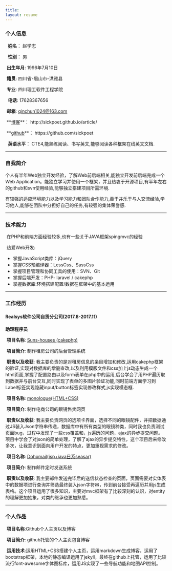 ```yaml
---
title: 
layout: resume
---
```



### <i class="fa fa-bookmark " aria-hidden="true"></i> 个人信息


>  
<i class="fa fa-user fa-md" aria-hidden="true"></i>&nbsp; **姓名**： 赵学志
>
<i class="fa fa-mars fa-md" aria-hidden="true"></i>&nbsp; **性别**：  男   
>
<i class="fa fa-birthday-cake fa-md" aria-hidden="true"></i> &nbsp;**出生年月**:  1996年7月10日  
>
<i class="fa fa-address-book fa-md" aria-hidden="true"></i> &nbsp;**籍贯**:  四川省-眉山市-洪雅县
>
<i class="fa fa-institution fa-1x" aria-hidden="true"></i> &nbsp;**专业**:  四川理工软件工程学院
>
<i class="fa fa-mobile-phone fa-lg" aria-hidden="true"></i> &nbsp; **电话**:  17628367656
>
<i class="fa fa-envelope fa-md" aria-hidden="true"></i> &nbsp;**邮箱**:  qinchun1024@163.com
>
<i class="fa fa-edge fa-md" aria-hidden="true"></i> &nbsp;**[博客](http://sickpoet.github.io/article/"博客")**： http://sickpoet.github.io/article/
>
<i class="fa fa-github fa-md" aria-hidden="true"></i> &nbsp;**[github](https://github.com/sickpoet"sickpoet")**：  https://github.com/sickpoet
>
<i class="fa fa-language fa-md" aria-hidden="true"></i>&nbsp; **英语水平**：  CTE4,能熟练阅读、书写英文,能够阅读各种框架在线英文文档.

 - - -
### <i class="fa fa-bookmark" aria-hidden="true"></i> 自我简介


>
<i class="fa fa-star" aria-hidden="true"></i> 个人有半年Web独立开发经验，了解Web前后端相关,能独立开发前后端完成一个Web Application。能独立学习并使用一个框架，并且热衷于开源项目,有半年左右的github和svn使用经验,能够独立搭建项目所需环境.
>
<i class="fa fa-star" aria-hidden="true"></i> 有较强的适应环境能力以及学习能力和团队合作能力,善于并乐于与人交流经验,学习他人,能够在团队中分担好自己的任务,有较强的集体荣誉感.

 - - -

### <i class="fa fa-bookmark" aria-hidden="true"></i> 技术能力

>
<i class="fa fa-star" aria-hidden="true"></i>&nbsp;在PHP和前端方面经验较多,也有一些关于JAVA框架spingmvc的经验
>
<i class="fa fa-star" aria-hidden="true"></i>&nbsp;热爱Web开发:
>
* 掌握JavaScript类库：jQuery
* 掌握CSS预编译器：LessCss、SassCss
* 掌握项目管理和协同工具的使用：SVN、Git
* 掌握后端开发：PHP- laravel / cakephp
* 掌握数据库:环境搭建配置/数据在框架中的基本运用

 - - -

### <i class="fa fa-bookmark " aria-hidden="true"></i> 工作经历
>
#### <i class="fa fa-users" ></i> Realsys软件公司自贡分公司(2017.8-2017.11)
>>
**助理程序员**
>>>
<i class="fa fa-product-hunt" aria-hidden="true" ></i>&nbsp;**项目名称**:   [Suns-houses (cakephp)](https://10.11.12.110:4433/admin/spots/add "亚马逊")
>>>
<i class="fa fa-book" aria-hidden="true"></i>&nbsp;**项目简介**: 制作租房公司的后台管理系统
>>>
<i class="fa fa-keyboard-o" aria-hidden="true"></i>&nbsp;**职责以及收获**:  我主要负责的是对租房信息的条目增加和修改,运用cakephp框架的验证,实现对数据库的增删查改,以及利用模版文件和css加上js动态生成一个html页面,掌握了配置路由以及form表单在php中的运用,后台学会了用PHP遍历取到数据并与前台交互,同时实现了表单的多图片验证功能,同时前端方面学习到Label标签实现隐藏input/button标签实现修改样式,js实现模态框.  
>>>
<i class="fa fa-product-hunt" aria-hidden="true" ></i>&nbsp;**项目名称**:   [monologue(HTML+CSS)](https://www.monologue.watch/glasses_pc.html "官网")
>>>
<i class="fa fa-book" aria-hidden="true"></i>&nbsp;**项目简介**: 制作电商公司的眼镜售卖网页
>>>
<i class="fa fa-keyboard-o" aria-hidden="true"></i>&nbsp;**职责以及收获**: 我主要负责网页的选项卡界面，选择不同的眼镜配件，并把数据通过JS装入Json字符串传递，数据库中有所有类型的眼镜种类，同时我也负责测试页面bug，过程中发现了一些css覆盖和，js遍历的问题，ajax的异步提交问题。项目中学会了对json的简单处理，了解了ajax的异步提交特性，这个项目后来修改多次，让我意识到面向用户开发的特点，更加重视需求的修改。
>>>
<i class="fa fa-product-hunt" aria-hidden="true" ></i>&nbsp;**项目名称**:   [Dohomail(jsp+java日系seasar)](https://www.monologue.watch/glasses_pc.html "官网")
>>>
<i class="fa fa-book" aria-hidden="true"></i>&nbsp;**项目简介**: 制作邮件定时发送系统     
>>>
<i class="fa fa-keyboard-o" aria-hidden="true"></i>&nbsp;**职责以及收获**: 我主要邮件发送完毕后的送信状态检查的页面，页面需要对实体表中的数据项进行查询并筛选最终装入json字符串，传到前台接受再遍历并用js生成表格。这个项目运用了很多知识，主要对mvc框架有了比较深刻的认识，对entity的理解更加抽象，对类的继承也更加熟悉。
 - - -

### <i class="fa fa-bookmark" aria-hidden="true"></i>个人作品

>
<i class="fa fa-product-hunt" aria-hidden="true"></i>&nbsp;**项目名称**:Github个人主页以及博客
>
<i class="fa fa-book" aria-hidden="true"></i>&nbsp;**项目简介**: github托管的个人主页包含博客
>
<i class="fa fa-keyboard-o" aria-hidden="true"></i>&nbsp;**运用技术**:运用HTML+CSS搭建个人主页，运用markdown生成博客，运用了bootstrap框架，本地的静态编译运用了jekyll，最终在github上托管，运用了比较流行font-awesome字体图标库，运用JS实现了一些导航功能和地图API控制。

